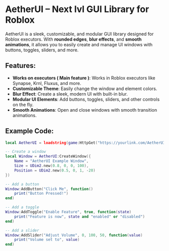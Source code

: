 # AetherUI – Next lvl GUI Library for Roblox

AetherUI is a sleek, customizable, and modular GUI library designed for Roblox executors. With **rounded edges**, **blur effects**, and **smooth animations**, it allows you to easily create and manage UI windows with buttons, toggles, sliders, and more. 

## Features:
- **Works on executors ( Main feature )**: Works in Roblox executors like Synapse, Krnl, Fluxus, and more.
- **Customizable Theme**: Easily change the window and element colors.
- **Blur Effect**: Create a sleek, modern UI with built-in blur.
- **Modular UI Elements**: Add buttons, toggles, sliders, and other controls on the fly.
- **Smooth Animations**: Open and close windows with smooth transition animations.

## Example Code:
```lua
local AetherUI = loadstring(game:HttpGet("https://yourlink.com/AetherUI.lua"))()

-- Create a window
local Window = AetherUI:CreateWindow({
    Name = "AetherUI Example Window",
    Size = UDim2.new(0.8, 0, 0, 100),
    Position = UDim2.new(0.5, 0, 1, -20)
})

-- Add a button
Window:AddButton("Click Me", function()
    print("Button Pressed!")
end)

-- Add a toggle
Window:AddToggle("Enable Feature", true, function(state)
    print("Feature is now", state and "enabled" or "disabled")
end)

-- Add a slider
Window:AddSlider("Adjust Volume", 0, 100, 50, function(value)
    print("Volume set to", value)
end)

